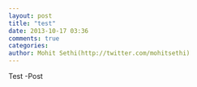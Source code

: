 ```yaml
---
layout: post
title: "test"
date: 2013-10-17 03:36
comments: true
categories: 
author: Mohit Sethi(http://twitter.com/mohitsethi)
---
```


Test -Post
